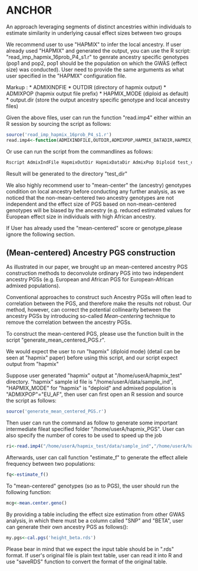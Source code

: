 # ANCHOR 
An approach leveraging segments of distinct ancestries within individuals to estimate similarity in underlying causal effect sizes between two groups

We recommend user to use "HAPMIX" to infer the local ancestry. If user already used "HAPMIX" and generated the output, you can use the R script: "read_imp_hapmix_16prob_P4_s1.r" to genrate ancestry specific genotypes (pop1 and pop2, pop1 should be the population on which the GWAS (effect size) was conducted). User need to provide the same arguments as what user specified in the "HAPMIX" configuration file.

Markup : * ADMIXINDFIE
		 * OUTDIR (directory of hapmix output)
		 * ADMIXPOP (hapmix output file prefix)
		 * HAPMIX_MODE (diploid as default)
		 * output.dir (store the output ancestry specific genotype and local ancestry files)

Given the above files, user can run the function "read.imp4" either within an R session by sourcing the script as follows:

```r
source('read_imp_hapmix_16prob_P4_s1.r')
read.imp4<-function(ADMIXINDFILE,OUTDIR,ADMIXPOP,HAPMIX_DATADIR,HAPMIX_MODE,output.dir,mcc=16)
``` 

Or use can run the script from the commandlines as follows:

```bash
Rscript AdmixIndFile HapmixOutDir HapmixDataDir AdmixPop Diploid test_dir 12
```

Result will be generated to the directory "test_dir"

We also highly recommend user to "mean-center" the (ancestry) genotypes condition on local ancestry before conducting any further analysis, as we noticed that the non-mean-centered two ancestry genotypes are not independent and the effect size of PGS based on non-mean-centered genotypes will be biased by the ancestry (e.g. reduced estimated values for European effect size in individuals with high African ancestry.

If User has already used the "mean-centered" score or genotype,please ignore the following section.

## (Mean-centered) Ancestry PGS construction

As illustrated in our paper, we brought up an mean-centered ancestry PGS construction methods to deconvolute ordinary PGS into two independent ancestry PGSs (e.g. European and African PGS for European-African admixed populations).

Conventional approaches to construct such Ancestry PGSs will often lead to correlation between the PGS, and therefore make the results not robust. Our method, however, can correct the potential collinearity between the ancestry PGSs by introducing so-called *Mean-centering* technique to remove the correlation between the ancestry PGSs. 

To construct the mean-centered PGS, please use the function built in the script "generate_mean_centered_PGS.r". 

We would expect the user to run "hapmix" (diploid mode) (detail can be seen at "hapmix" paper) before using this script, and our script expect output from "hapmix"

Suppose user generated "hapmix" output at "/home/userA/hapmix_test" directory. "hapmix" sample id file is "/home/userA/data/sample_ind", "HAPMIX_MODE" for "hapmix" is "deploid" and admixed population is "ADMIXPOP"="EU_AF", then user can first open an R session and source the script as follows:

```r
source('generate_mean_centered_PGS.r')
``` 

Then user can run the command as follow to generate some important intermediate fileat specified folder "/home/userA/hapmix_PGS". User can also specify the number of cores to be used to speed up the job

```r
ri<-read.imp4("/home/userA/hapmix_test/data/sample_ind","/home/userA/hapmix_test/out/","EU_AF","diploid","/home/userA/hapmix_PGS",10)
```

Afterwards, user can call function "estimate_f" to generate the effect allele frequency between two populations:

```r
fq<-estimate_f()
```

To "mean-centered" genotypes (so as to PGS), the user should run the following function:

```r
mcg<-mean.center.geno()
```

By providing a table including the effect size estimation from other GWAS analysis, in which there must be a column called "SNP" and "BETA", user can generate their own ancestry PGS as follows():

```r
my.pgs<-cal.pgs('height_beta.rds')
```

Please bear in mind that we expect the input table should be in ".rds" format. If user's original file is plain text table, user can read it into R and use "saveRDS" function to convert the format of the original table.
